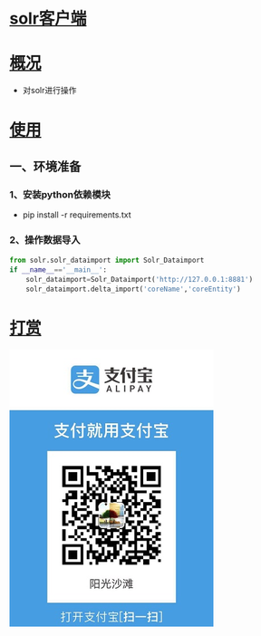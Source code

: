 # [solr客户端]()
# [概况]()
* 对solr进行操作

# [使用]()
## 一、环境准备
### 1、安装python依赖模块
* pip install -r requirements.txt

### 2、操作数据导入
```python
from solr.solr_dataimport import Solr_Dataimport
if __name__=='__main__':
    solr_dataimport=Solr_Dataimport('http://127.0.0.1:8881')
    solr_dataimport.delta_import('coreName','coreEntity')
```

# [打赏]()
![avatar](https://github.com/yanchunhuo/resources/blob/master/Alipay.jpg)


